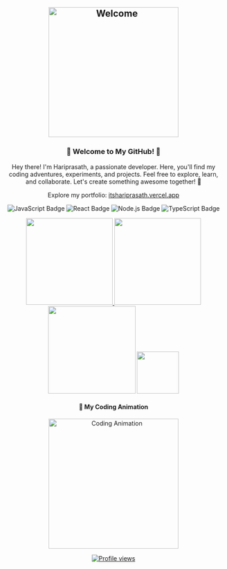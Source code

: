 <!-- Animated Header -->
<h2 align="center">
  <img src="https://media.giphy.com/media/3o7abKz2dqaCkb1tGk/giphy.gif" alt="Welcome" width="300"/>
</h2>
<h3 align="center">🌟 Welcome to My GitHub! 🌟</h3>
<p align="center">
  Hey there! I'm Hariprasath, a passionate developer. Here, you'll find my coding adventures, experiments, and projects. Feel free to explore, learn, and collaborate. Let's create something awesome together! 🚀
</p>
<p align="center">
  Explore my portfolio: <a href="https://itshariprasath.vercel.app/" target="_blank">itshariprasath.vercel.app</a>
</p>

<!-- Badges Section -->
<p align="center">
  <img src="https://img.shields.io/badge/JavaScript-%E2%9C%94-brightgreen" alt="JavaScript Badge"/>
  <img src="https://img.shields.io/badge/React-%E2%9C%94-brightgreen" alt="React Badge"/>
  <img src="https://img.shields.io/badge/Node.js-%E2%9C%94-brightgreen" alt="Node.js Badge"/>
  <img src="https://img.shields.io/badge/TypeScript-%E2%9C%94-brightgreen" alt="TypeScript Badge"/>
</p>

<!-- Stats and Activity Section -->
<div align="center">
  <a href="#">
    <img height="200" src="https://my-stats-43gk.vercel.app/api?username=Hariprasath36&show_icons=true&theme=radical&hide=contribs,issues&show=discussions_answered&rank_icon=github&include_all_commits=true&card_width=150" />
  </a>
  <a href="#">
    <img height="200" src="https://my-stats-43gk.vercel.app/api/top-langs/?username=Hariprasath36&hide=html,scss,css&langs_count=8&layout=compact&theme=radical&card_width=150" />
  </a>
</div>

<!-- Streak and Trophies Section -->
<div align="center">
  <img height="202" src="https://github-readme-streak-stats.herokuapp.com/?user=Hariprasath36&theme=radical" />
  <img height="97" src="https://github-profile-trophy.vercel.app/?username=Hariprasath36&theme=radical&no-frame=true&title=Stars,Followers,Commits&column=-1" />
</div>

<!-- Custom SVG Animation (Replace with Your Own SVG) -->
<div align="center">
  <h4>🎨 My Coding Animation</h4>
  <img src="https://raw.githubusercontent.com/Hariprasath36/Hariprasath36/main/assets/github-animation.svg" alt="Coding Animation" width="300" />
</div>

<!-- Interactive Widgets -->
<p align="center">
  <a href="https://github.com/Hariprasath36">
    <img src="https://komarev.com/ghpvc/?username=Hariprasath36&color=blue&style=flat" alt="Profile views"/>
  </a>
</p>

